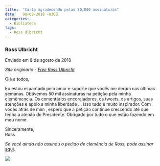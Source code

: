 ```yaml
---
title:  "Carta agradecendo pelas 50,000 assinaturas"
date:   08-08-2018 -0300
categories:
  - Biblioteca
tags:
  - Ross Ulbricht
---
```



### Ross Ulbricht  


Enviado em 8 de agosto de 2018


_Site originario - [Free Ross Ulbricht](https://freeross.org/letter-for-50k-signatures/)_

Olá a todos,

Eu estou espantado pelo amor e suporte que vocês me deram nas últimas semanas. Obtivemos 50 mil assinaturas na petição pela minha clemêmencia. Os comentários encorajadores, os tweets, os artigos, suas atenções e apoio a minha liberdade ... isso tudo é muito inspirador. Com vocês atrás de mim , espero que a petição continue crescendo até que tenha a atenão do Presidente. Obrigado por tudo o que estão fazendo em meu nome.

Sinceramente,  
Ross

_Se você ainda não assinou o pedido de clemência de Ross, pode assinar_ [aqui](https://www.change.org/p/freerosspetition-we-seek-potus-s-clemency-for-ross-ulbricht-serving-double-life-for-a-website-realdonaldtrump-free-ross).

![](../pages/img/Thank_You_Letter_50k_Signatures_8-3-18.jpg)
